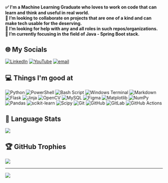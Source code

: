 #### ✅ I'm a Machine Learning Graduate who loves to work on code that can learn and think and useful in real world.<br>👯 I’m looking to collaborate on projects that are one of a kind and can make tech usable for the deserving.<br>🤝 I’m looking for help with any and all roles in such repos/organizations.<br>🌱 I’m currently focusing in the field of Java - Spring Boot stack.


## 🌐 My Socials
[![LinkedIn](https://img.shields.io/badge/LinkedIn-%230077B5.svg?style=flat-square&logo=linkedin&logoColor=white)](https://linkedin.com/in/arcticblue) [![YouTube](https://img.shields.io/badge/YouTube-%23FF0000.svg?style=flat-square&logo=YouTube&logoColor=white)](https://youtube.com/@pantoneblack) [![email](https://img.shields.io/badge/Email-D14836?style=flat-square&logo=gmail&logoColor=white)](mailto:d7gowda@gmail.com)

## 💻 Things I'm good at
![Python](https://img.shields.io/badge/python-3670A0?style=flat-square&logo=python&logoColor=ffdd54) ![PowerShell](https://img.shields.io/badge/PowerShell-%235391FE.svg?style=flat-square&logo=powershell&logoColor=white) ![Bash Script](https://img.shields.io/badge/bash_script-%23121011.svg?style=flat-square&logo=gnu-bash&logoColor=white) ![Windows Terminal](https://img.shields.io/badge/Windows%20Terminal-%234D4D4D.svg?style=flat-square&logo=windows-terminal&logoColor=white) ![Markdown](https://img.shields.io/badge/markdown-%23000000.svg?style=flat-square&logo=markdown&logoColor=white) ![Flask](https://img.shields.io/badge/flask-%23000.svg?style=flat-square&logo=flask&logoColor=white) ![Jinja](https://img.shields.io/badge/jinja-white.svg?style=flat-square&logo=jinja&logoColor=black) ![OpenCV](https://img.shields.io/badge/opencv-%23white.svg?style=flat-square&logo=opencv&logoColor=white) ![MySQL](https://img.shields.io/badge/mysql-4479A1.svg?style=flat-square&logo=mysql&logoColor=white) ![Figma](https://img.shields.io/badge/figma-%23F24E1E.svg?style=flat-square&logo=figma&logoColor=white) ![Matplotlib](https://img.shields.io/badge/Matplotlib-%23ffffff.svg?style=flat-square&logo=Matplotlib&logoColor=black) ![NumPy](https://img.shields.io/badge/numpy-%23013243.svg?style=flat-square&logo=numpy&logoColor=white) ![Pandas](https://img.shields.io/badge/pandas-%23150458.svg?style=flat-square&logo=pandas&logoColor=white) ![scikit-learn](https://img.shields.io/badge/scikit--learn-%23F7931E.svg?style=flat-square&logo=scikit-learn&logoColor=white) ![Scipy](https://img.shields.io/badge/SciPy-%230C55A5.svg?style=flat-square&logo=scipy&logoColor=%white) ![Git](https://img.shields.io/badge/git-%23F05033.svg?style=flat-square&logo=git&logoColor=white) ![GitHub](https://img.shields.io/badge/github-%23121011.svg?style=flat-square&logo=github&logoColor=white) ![GitLab](https://img.shields.io/badge/gitlab-%23181717.svg?style=flat-square&logo=gitlab&logoColor=white) ![GitHub Actions](https://img.shields.io/badge/github%20actions-%232671E5.svg?style=flat-square&logo=githubactions&logoColor=white)

## 📝 Language Stats
![](https://github-readme-stats.vercel.app/api/top-langs/?username=azuregray&theme=transparent&hide_border=true&include_all_commits=true&count_private=true&layout=compact)

## 🏆 GitHub Trophies
![](https://github-profile-trophy.vercel.app/?username=azuregray&theme=gruvbox&no-frame=true&no-bg=true&margin-w=4)

---
[![](https://visitcount.itsvg.in/api?id=azuregray&icon=5&color=2)](https://visitcount.itsvg.in)

<!-- Proudly created with GPRM ( https://gprm.itsvg.in ) -->
